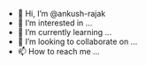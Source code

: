 - 👋 Hi, I’m @ankush-rajak
- 👀 I’m interested in ...
- 🌱 I’m currently learning ...
- 💞️ I’m looking to collaborate on ...
- 📫 How to reach me ...

<!---
ankush-rajak/ankush-rajak is a ✨ special ✨ repository because its `README.md` (this file) appears on your GitHub profile.
You can click the Preview link to take a look at your changes.
--->
